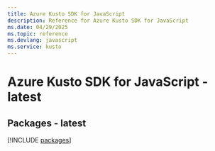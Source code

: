 ```yaml
---
title: Azure Kusto SDK for JavaScript
description: Reference for Azure Kusto SDK for JavaScript
ms.date: 04/29/2025
ms.topic: reference
ms.devlang: javascript
ms.service: kusto
---
```

# Azure Kusto SDK for JavaScript - latest
## Packages - latest
[!INCLUDE [packages](kusto-index.md)]